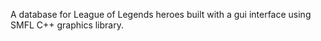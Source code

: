 A database for League of Legends heroes built with a gui interface using SMFL C++ graphics library.
